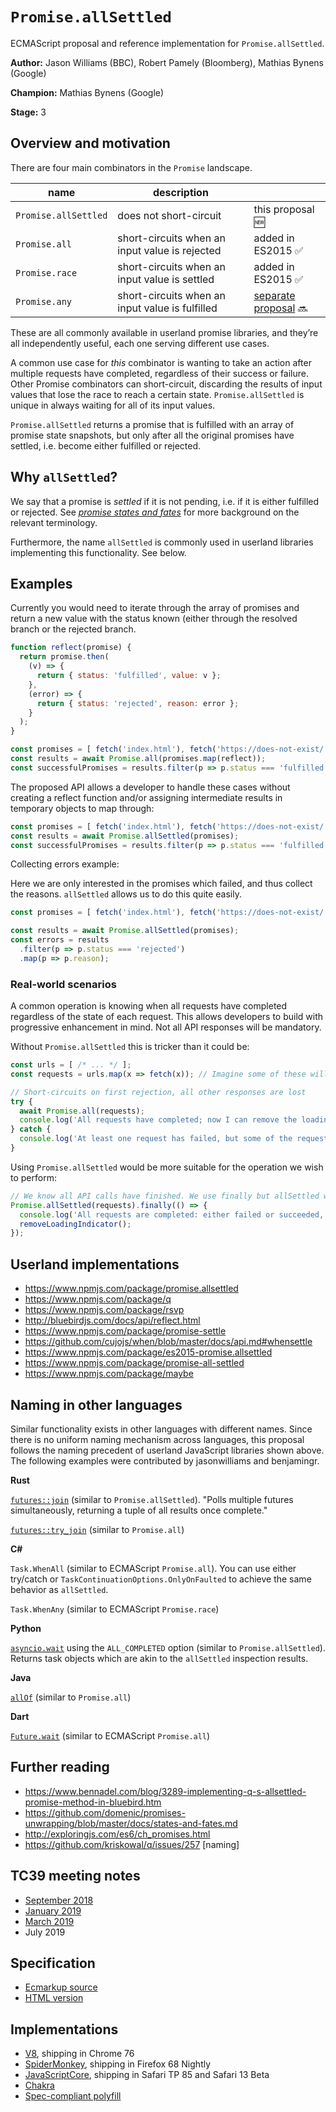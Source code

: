 # `Promise.allSettled`

ECMAScript proposal and reference implementation for `Promise.allSettled`.

**Author:** Jason Williams (BBC), Robert Pamely (Bloomberg), Mathias Bynens (Google)

**Champion:** Mathias Bynens (Google)

**Stage:** 3

## Overview and motivation

There are four main combinators in the `Promise` landscape.

| name                 | description                                     |                                                                     |
| -------------------- | ----------------------------------------------- | ------------------------------------------------------------------- |
| `Promise.allSettled` | does not short-circuit                          | this proposal 🆕                                                     |
| `Promise.all`        | short-circuits when an input value is rejected  | added in ES2015 ✅                                                   |
| `Promise.race`       | short-circuits when an input value is settled   | added in ES2015 ✅                                                   |
| `Promise.any`        | short-circuits when an input value is fulfilled | [separate proposal](https://github.com/tc39/proposal-promise-any) 🔜 |

These are all commonly available in userland promise libraries, and they’re all independently useful, each one serving different use cases.

A common use case for _this_ combinator is wanting to take an action after multiple requests have completed, regardless of their success or failure.
Other Promise combinators can short-circuit, discarding the results of input values that lose the race to reach a certain state.
`Promise.allSettled` is unique in always waiting for all of its input values.

`Promise.allSettled` returns a promise that is fulfilled with an array of promise state snapshots, but only after all the original promises have settled, i.e. become either fulfilled or rejected.

## Why `allSettled`?

We say that a promise is _settled_ if it is not pending, i.e. if it is either fulfilled or rejected. See [_promise states and fates_](https://github.com/domenic/promises-unwrapping/blob/master/docs/states-and-fates.md) for more background on the relevant terminology.

Furthermore, the name `allSettled` is commonly used in userland libraries implementing this functionality. See below.

## Examples

Currently you would need to iterate through the array of promises and return a new value with the status known (either through the resolved branch or the rejected branch.

```js
function reflect(promise) {
  return promise.then(
    (v) => {
      return { status: 'fulfilled', value: v };
    },
    (error) => {
      return { status: 'rejected', reason: error };
    }
  );
}

const promises = [ fetch('index.html'), fetch('https://does-not-exist/') ];
const results = await Promise.all(promises.map(reflect));
const successfulPromises = results.filter(p => p.status === 'fulfilled');
```

The proposed API allows a developer to handle these cases without creating a reflect function and/or assigning intermediate results in temporary objects to map through:

```js
const promises = [ fetch('index.html'), fetch('https://does-not-exist/') ];
const results = await Promise.allSettled(promises);
const successfulPromises = results.filter(p => p.status === 'fulfilled');
```

Collecting errors example:

Here we are only interested in the promises which failed, and thus collect the reasons. `allSettled` allows us to do this quite easily.

```js
const promises = [ fetch('index.html'), fetch('https://does-not-exist/') ];

const results = await Promise.allSettled(promises);
const errors = results
  .filter(p => p.status === 'rejected')
  .map(p => p.reason);
```

### Real-world scenarios

A common operation is knowing when all requests have completed regardless of the state of each request. This allows developers to build with progressive enhancement in mind. Not all API responses will be mandatory.

Without `Promise.allSettled` this is tricker than it could be:

```js
const urls = [ /* ... */ ];
const requests = urls.map(x => fetch(x)); // Imagine some of these will fail, and some will succeed.

// Short-circuits on first rejection, all other responses are lost
try {
  await Promise.all(requests);
  console.log('All requests have completed; now I can remove the loading indicator.');
} catch {
  console.log('At least one request has failed, but some of the requests still might not be finished! Oops.');
}
```

Using `Promise.allSettled` would be more suitable for the operation we wish to perform:

```js
// We know all API calls have finished. We use finally but allSettled will never reject.
Promise.allSettled(requests).finally(() => {
  console.log('All requests are completed: either failed or succeeded, I don’t care');
  removeLoadingIndicator();
});
```

## Userland implementations

* https://www.npmjs.com/package/promise.allsettled
* https://www.npmjs.com/package/q
* https://www.npmjs.com/package/rsvp
* http://bluebirdjs.com/docs/api/reflect.html
* https://www.npmjs.com/package/promise-settle
* https://github.com/cujojs/when/blob/master/docs/api.md#whensettle
* https://www.npmjs.com/package/es2015-promise.allsettled
* https://www.npmjs.com/package/promise-all-settled
* https://www.npmjs.com/package/maybe

## Naming in other languages

Similar functionality exists in other languages with different names. Since there is no uniform naming mechanism across languages, this proposal follows the naming precedent of userland JavaScript libraries shown above. The following examples were contributed by jasonwilliams and benjamingr.

**Rust**

[`futures::join`](https://rust-lang-nursery.github.io/futures-api-docs/0.3.0-alpha.5/futures/macro.join.html) (similar to `Promise.allSettled`). "Polls multiple futures simultaneously, returning a tuple of all results once complete."

[`futures::try_join`](https://rust-lang-nursery.github.io/futures-api-docs/0.3.0-alpha.5/futures/macro.try_join.html) (similar to `Promise.all`)

**C#**

`Task.WhenAll` (similar to ECMAScript `Promise.all`). You can use either try/catch or `TaskContinuationOptions.OnlyOnFaulted` to achieve the same behavior as `allSettled`.

`Task.WhenAny` (similar to ECMAScript `Promise.race`)

**Python**

[`asyncio.wait`](https://docs.python.org/3/library/asyncio-task.html#asyncio.wait) using the `ALL_COMPLETED` option (similar to `Promise.allSettled`). Returns task objects which are akin to the `allSettled` inspection results.

**Java**

[`allOf`](https://docs.oracle.com/javase/8/docs/api/java/util/concurrent/CompletableFuture.html#allOf-java.util.concurrent.CompletableFuture...-) (similar to `Promise.all`)

**Dart**

[`Future.wait`](https://api.dartlang.org/stable/2.0.0/dart-async/Future/wait.html) (similar to ECMAScript `Promise.all`)

## Further reading

* https://www.bennadel.com/blog/3289-implementing-q-s-allsettled-promise-method-in-bluebird.htm
* https://github.com/domenic/promises-unwrapping/blob/master/docs/states-and-fates.md
* http://exploringjs.com/es6/ch_promises.html
* https://github.com/kriskowal/q/issues/257 [naming]

## TC39 meeting notes

- [September 2018](https://tc39.github.io/tc39-notes/2018-09_sept-27.html#promiseallsettled-for-stage-1)
- [January 2019](https://tc39.github.io/tc39-notes/2019-01_jan-30.html#promiseallsettled)
- [March 2019](https://github.com/rwaldron/tc39-notes/blob/master/meetings/2019-03/mar-26.md#promiseallsettled-for-stage-3)
- July 2019

## Specification

* [Ecmarkup source](https://github.com/tc39/proposal-promise-allSettled/blob/master/spec.html)
* [HTML version](https://tc39.github.io/proposal-promise-allSettled/)

## Implementations

* [V8](https://bugs.chromium.org/p/v8/issues/detail?id=9060), shipping in Chrome 76
* [SpiderMonkey](https://bugzilla.mozilla.org/show_bug.cgi?id=1539694), shipping in Firefox 68 Nightly
* [JavaScriptCore](https://bugs.webkit.org/show_bug.cgi?id=197600), shipping in Safari TP 85 and Safari 13 Beta
* [Chakra](https://github.com/microsoft/ChakraCore/pull/6138)
* [Spec-compliant polyfill](https://www.npmjs.com/package/promise.allsettled)
